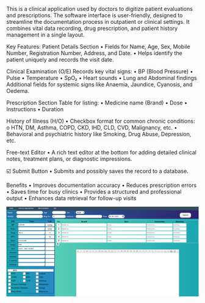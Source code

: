 This is a clinical application used by doctors to digitize patient evaluations and prescriptions. The software interface is user-friendly, designed to streamline the documentation process in outpatient or clinical settings. It combines vital data recording, drug prescription, and patient history management in a single layout.

Key Features:
Patient Details Section
•	Fields for Name, Age, Sex, Mobile Number, Registration Number, Address, and Date.
•	Helps identify the patient uniquely and records the visit date.

Clinical Examination (O/E)
Records key vital signs:
•	BP (Blood Pressure)
•	Pulse
•	Temperature
•	SpO₂
•	Heart sounds
•	Lung and Abdominal findings
Additional fields for systemic signs like Anaemia, Jaundice, Cyanosis, and Oedema.

Prescription Section
Table for listing:
•	Medicine name (Brand)
•	Dose
•	Instructions
•	Duration

History of Illness (H/O)
•	Checkbox format for common chronic conditions:
o	HTN, DM, Asthma, COPD, CKD, IHD, CLD, CVD, Malignancy, etc.
•	Behavioral and psychiatric history like Smoking, Drug Abuse, Depression, etc.

 Free-text Editor
•	A rich text editor at the bottom for adding detailed clinical notes, treatment plans, or diagnostic impressions.

☑️ Submit Button
•	Submits and possibly saves the record to a database.

Benefits
•	Improves documentation accuracy
•	Reduces prescription errors
•	Saves time for busy clinics
•	Provides a structured and professional output
•	Enhances data retrieval for follow-up visits


![image alt](https://github.com/MohaimenulHaque/PrescriptionWritingSoftware/blob/7904b50c80ea01fb7676e0a0706d1e0877d97b17/PWS.png)



